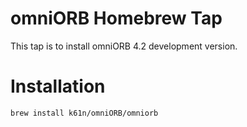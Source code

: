 # omniORB Homebrew Tap
This tap is to install omniORB 4.2 development version.
# Installation
```bash
brew install k61n/omniORB/omniorb
```
